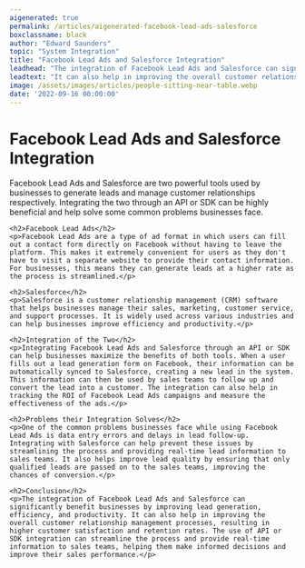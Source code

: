 ```yaml
---
aigenerated: true
permalink: /articles/aigenerated-facebook-lead-ads-salesforce
boxclassname: black
author: "Edward Saunders"
topic: "System Integration"
title: "Facebook Lead Ads and Salesforce Integration"
leadhead: "The integration of Facebook Lead Ads and Salesforce can significantly benefit businesses by improving lead generation, efficiency, and productivity"
leadtext: "It can also help in improving the overall customer relationship management processes, resulting in higher customer satisfaction and retention rates. The use of API or SDK integration can streamline the process and provide real-time information to sales teams, helping them make informed decisions and improve their sales performance."
image: /assets/images/articles/people-sitting-near-table.webp
date: '2022-09-16 00:00:00'
---
```

<div class="arttext">	<h1>Facebook Lead Ads and Salesforce Integration</h1>
	<p>Facebook Lead Ads and Salesforce are two powerful tools used by businesses to generate leads and manage customer relationships respectively. Integrating the two through an API or SDK can be highly beneficial and help solve some common problems businesses face.</p>

	<h2>Facebook Lead Ads</h2>
	<p>Facebook Lead Ads are a type of ad format in which users can fill out a contact form directly on Facebook without having to leave the platform. This makes it extremely convenient for users as they don't have to visit a separate website to provide their contact information. For businesses, this means they can generate leads at a higher rate as the process is streamlined.</p>

	<h2>Salesforce</h2>
	<p>Salesforce is a customer relationship management (CRM) software that helps businesses manage their sales, marketing, customer service, and support processes. It is widely used across various industries and can help businesses improve efficiency and productivity.</p>

	<h2>Integration of the Two</h2>
	<p>Integrating Facebook Lead Ads and Salesforce through an API or SDK can help businesses maximize the benefits of both tools. When a user fills out a lead generation form on Facebook, their information can be automatically synced to Salesforce, creating a new lead in the system. This information can then be used by sales teams to follow up and convert the lead into a customer. The integration can also help in tracking the ROI of Facebook Lead Ads campaigns and measure the effectiveness of the ads.</p>

	<h2>Problems their Integration Solves</h2>
	<p>One of the common problems businesses face while using Facebook Lead Ads is data entry errors and delays in lead follow-up. Integrating with Salesforce can help prevent these issues by streamlining the process and providing real-time lead information to sales teams. It also helps improve lead quality by ensuring that only qualified leads are passed on to the sales teams, improving the chances of conversion.</p>

	<h2>Conclusion</h2>
	<p>The integration of Facebook Lead Ads and Salesforce can significantly benefit businesses by improving lead generation, efficiency, and productivity. It can also help in improving the overall customer relationship management processes, resulting in higher customer satisfaction and retention rates. The use of API or SDK integration can streamline the process and provide real-time information to sales teams, helping them make informed decisions and improve their sales performance.</p>
</div>